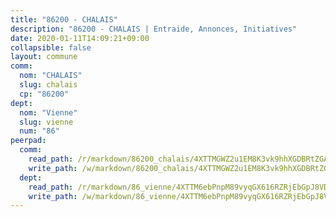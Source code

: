 ```yaml
---
title: "86200 - CHALAIS"
description: "86200 - CHALAIS | Entraide, Annonces, Initiatives"
date: 2020-01-11T14:09:21+09:00
collapsible: false
layout: commune
comm:
  nom: "CHALAIS"
  slug: chalais
  cp: "86200"
dept:
  nom: "Vienne"
  slug: vienne
  num: "86"
peerpad:
  comm:
    read_path: /r/markdown/86200_chalais/4XTTMGWZ2u1EM8K3vk9hhXGDBRtZGAP1q8EZcyQP95yXa2hqJ
    write_path: /w/markdown/86200_chalais/4XTTMGWZ2u1EM8K3vk9hhXGDBRtZGAP1q8EZcyQP95yXa2hqJ-K3TgTfJRg6eWST5mr1PetjeNNaEp2boh8tRfstw3YgxJc1YWdxyoSsfJ1GinGHDoLjreGdCVZHmqVJofSrNURpmsZAz3vdt7yL2BQTAx544AJHn2SE2Cw4jD4ozdo29jrJJPJqQk
  dept:
    read_path: /r/markdown/86_vienne/4XTTM6ebPnpM89vyqGX616RZRjEbGpJ8VDNVdSCrMHCb86ALN
    write_path: /w/markdown/86_vienne/4XTTM6ebPnpM89vyqGX616RZRjEbGpJ8VDNVdSCrMHCb86ALN-K3TgUEmU2PzobkNvYrNtR4DXtgm1qYeknzdEZmszmUFpRSMDjV62q8xZv1nUQEJqGnnT9H399N9TnzZMyT3rgAM3pHPbqGxVD33vWNzCSkbf2kxHwBfenpixiJuwbWaCBERwmNeA
---
```


